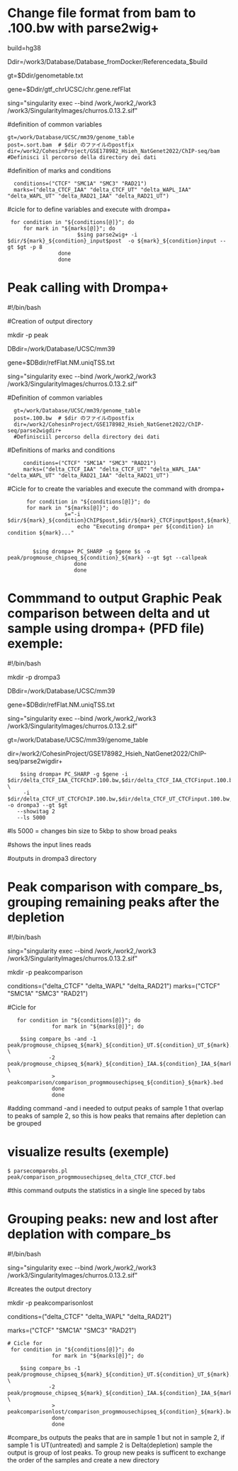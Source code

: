 # Change file format from bam to .100.bw with parse2wig+

build=hg38

Ddir=/work3/Database/Database_fromDocker/Referencedata_$build

gt=$Ddir/genometable.txt

gene=$Ddir/gtf_chrUCSC/chr.gene.refFlat

sing="singularity exec --bind /work,/work2,/work3 /work3/SingularityImages/churros.0.13.2.sif"

#definition of common variables
    
    gt=/work/Database/UCSC/mm39/genome_table
    post=.sort.bam  # $dir のファイルのpostfix
    dir=/work2/CohesinProject/GSE178982_Hsieh_NatGenet2022/ChIP-seq/bam #Definisci il percorso della directory dei dati
    

#definition of marks and conditions
      
      conditions=("CTCF" "SMC1A" "SMC3" "RAD21")
      marks=("delta_CTCF_IAA" "delta_CTCF_UT" "delta_WAPL_IAA" "delta_WAPL_UT" "delta_RAD21_IAA" "delta_RAD21_UT")

#cicle for to define variables and execute with drompa+

     for condition in "${conditions[@]}"; do
         for mark in "${marks[@]}"; do
                          $sing parse2wig+ -i $dir/${mark}_${condition}_input$post  -o ${mark}_${condition}input --gt $gt -p 8
                    done
                    done

# Peak calling with Drompa+


#!/bin/bash

#Creation of output directory

mkdir -p peak

DBdir=/work/Database/UCSC/mm39

gene=$DBdir/refFlat.NM.uniqTSS.txt


sing="singularity exec --bind /work,/work2,/work3 /work3/SingularityImages/churros.0.13.2.sif"


#Definition of common variables

      gt=/work/Database/UCSC/mm39/genome_table
      post=.100.bw  # $dir のファイルのpostfix
      dir=/work2/CohesinProject/GSE178982_Hsieh_NatGenet2022/ChIP-seq/parse2wigdir+
      #Definisciil percorso della directory dei dati

#Definitions of marks and conditions

         conditions=("CTCF" "SMC1A" "SMC3" "RAD21")
         marks=("delta_CTCF_IAA" "delta_CTCF_UT" "delta_WAPL_IAA" "delta_WAPL_UT" "delta_RAD21_IAA" "delta_RAD21_UT")

#Cicle for to create the variables and execute the command with drompa+

          for condition in "${conditions[@]}"; do
          for mark in "${marks[@]}"; do
                      s="-i $dir/${mark}_${condition}ChIP$post,$dir/${mark}_CTCFinput$post,${mark}_${condition}"
                          echo "Executing drompa+ per ${condition} in condition ${mark}..."
                          

            $sing drompa+ PC_SHARP -g $gene $s -o peak/progmouse_chipseq_${condition}_${mark} --gt $gt --callpeak
                         done
                         done

# Commmand to output Graphic Peak comparison between delta and ut sample using drompa+ (PFD file) exemple:


#!/bin/bash

 mkdir -p drompa3

DBdir=/work/Database/UCSC/mm39

gene=$DBdir/refFlat.NM.uniqTSS.txt

sing="singularity exec --bind /work,/work2,/work3 /work3/SingularityImages/churros.0.13.2.sif"

gt=/work/Database/UCSC/mm39/genome_table


dir=/work2/CohesinProject/GSE178982_Hsieh_NatGenet2022/ChIP-seq/parse2wigdir+

        $sing drompa+ PC_SHARP -g $gene -i $dir/delta_CTCF_IAA_CTCFChIP.100.bw,$dir/delta_CTCF_IAA_CTCFinput.100.bw,deltaCTCF_CTCF \
         -i $dir/delta_CTCF_UT_CTCFChIP.100.bw,$dir/delta_CTCF_UT_CTCFinput.100.bw,utCTCF_CTCF -o drompa3 --gt $gt 
       --showitag 2 
       --ls 5000   
#ls 5000 = changes bin size to 5kbp to show broad peaks

#shows the input lines reads

#outputs in drompa3 directory

# Peak comparison with compare_bs, grouping remaining peaks after the depletion

#!/bin/bash

sing="singularity exec --bind /work,/work2,/work3 /work3/SingularityImages/churros.0.13.2.sif"

mkdir -p peakcomparison

 conditions=("delta_CTCF" "delta_WAPL" "delta_RAD21")
 marks=("CTCF" "SMC1A" "SMC3" "RAD21")

#Cicle for 

       for condition in "${conditions[@]}"; do
                  for mark in "${marks[@]}"; do
                                    
        $sing compare_bs -and -1 peak/progmouse_chipseq_${mark}_${condition}_UT.${condition}_UT_${mark}.peak.bed \
                 -2 peak/progmouse_chipseq_${mark}_${condition}_IAA.${condition}_IAA_${mark}.peak.bed \
                  > peakcomparison/comparison_progmmousechipseq_${condition}_${mark}.bed
                  done         
                  done
                  
#adding command -and i needed to output peaks of sample 1 that overlap to peaks of sample 2, so this is how peaks that remains after depletion can be grouped

# visualize results (exemple)
    $ parsecomparebs.pl peak/comparison_progmmousechipseq_delta_CTCF_CTCF.bed

#this command outputs the statistics in a single line speced by tabs

# Grouping peaks: new and lost after deplation with compare_bs

#!/bin/bash

sing="singularity exec --bind /work,/work2,/work3 /work3/SingularityImages/churros.0.13.2.sif"

#creates the output drectory

mkdir -p peakcomparisonlost

conditions=("delta_CTCF" "delta_WAPL" "delta_RAD21")

marks=("CTCF" "SMC1A" "SMC3" "RAD21")

    # Cicle for 
     for condition in "${conditions[@]}"; do
                  for mark in "${marks[@]}"; do
                                
        $sing compare_bs -1 peak/progmouse_chipseq_${mark}_${condition}_UT.${condition}_UT_${mark}.peak.bed \
                 -2 peak/progmouse_chipseq_${mark}_${condition}_IAA.${condition}_IAA_${mark}.peak.bed \
                  > peakcomparisonlost/comparison_progmmousechipseq_${condition}_${mark}.bed
                  done         
                  done

#compare_bs outputs the peaks that are in sample 1 but not in sample 2, if sample 1 is UT(untreated) and sample 2 is Delta(depletion) sample the output is group of lost peaks. To group new peaks is sufficent to exchange the order of the samples and create a new directory           

